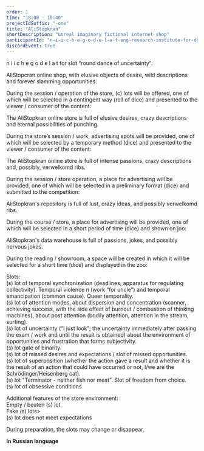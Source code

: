 ```yaml
---
order: 1
time: "18:00 - 18:40"
projectIdSuffix: "-one"
title: "AliStopkran"
shortDescription: "unreal imaginary fictional internet shop"
participantId: "n-i-i-c-h-e-g-o-d-e-l-a-t-eng-research-institute-for-doing-nothing"
discordEvent: true
---
```


n i i c h e g o d e l a t for slot “round dance of uncertainty”:

AliStopcran online shop, with elusive objects of desire, wild descriptions and forever slamming opportunities.

During the session / operation of the store, (c) lots will be offered, one of which will be selected in a contingent way (roll of dice) and presented to the viewer / consumer of the content:

The AliStopkran online store is full of elusive desires, crazy descriptions and eternal possibilities of punching.

During the store’s session / work, advertising spots will be provided, one of which will be selected by a temporary method (dice) and presented to the viewer / consumer of the content:

The AliStopkran online store is full of intense passions, crazy descriptions and, possibly, verwelkomd ribs.

During the session / store operation, a place for advertising will be provided, one of which will be selected in a preliminary format (dice) and submitted to the competition:

AliStopkran's repository is full of lust, crazy ideas, and possibly verwelkomd ribs.

During the course / store, a place for advertising will be provided, one of which will be selected in a short period of time (dice) and shown on joo:

AliStopkran's data warehouse is full of passions, jokes, and possibly nervous jokes.

During the reading / showroom, a space will be created in which it will be selected for a short time (dice) and displayed in the zoo:

Slots:  
(s) lot of temporal synchronization (deadlines, apparatus for regulating collectivity). Temporal violence n (work “for uncle”) and temporal emancipation (common cause). Queer temporality.  
(s) lot of attention modes, about dispersion and concentration (scanner, achieving success, with the side effect of burnout / combustion of thinking machines), about post attention (bodily attention, attention in the stream, surfing).  
(s) lot of uncertainty (“I just look”; the uncertainty immediately after passing the exam / work and until the result is obtained) about the environment of opportunities and frustration that forms subjectivity.  
(s) lot  gate of binarity.  
(s) lot of missed desires and expectations / slot of missed opportunities.  
(s) lot of superposition (whether the action gave a result and whether it is the result of an action that could have occurred or not, I/we are the Schrödinger/Heisenberg cat).  
(s) lot "Terminator - neither fish nor meat". Slot of freedom from choice.  
(s) lot of obsessive conditions

Additional features of the store environment:  
Empty / beaten (s) lot  
Fake (s) lots>  
(s) lot does not meet expectations

During preparation, the slots may change or disappear.

 **In Russian language**
